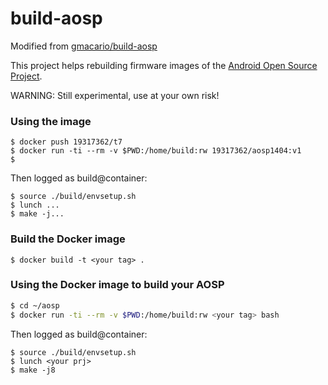 build-aosp
==========

Modified from [gmacario/build-aosp](https://github.com/gmacario/easy-build)

This project helps rebuilding firmware images of the [Android Open Source Project](http://source.android.com/source/index.html).

WARNING: Still experimental, use at your own risk!

### Using the image

```
$ docker push 19317362/t7
$ docker run -ti --rm -v $PWD:/home/build:rw 19317362/aosp1404:v1
$ 
```
Then logged as build@container:

```
$ source ./build/envsetup.sh
$ lunch ...
$ make -j...
```

### Build the Docker image

```
$ docker build -t <your tag> .
```

### Using the Docker image to build your AOSP

```BASH
$ cd ~/aosp
$ docker run -ti --rm -v $PWD:/home/build:rw <your tag> bash
```

Then logged as build@container:

```
$ source ./build/envsetup.sh
$ lunch <your prj>
$ make -j8
```

<!-- EOF -->
